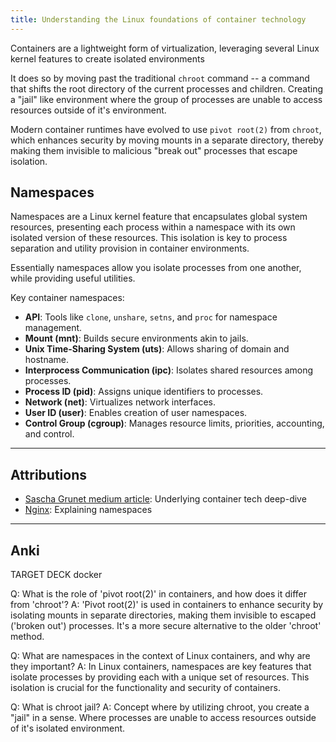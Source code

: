```yaml
---
title: Understanding the Linux foundations of container technology
---
```

Containers are a lightweight form of virtualization, leveraging several Linux kernel features to create isolated environments

It does so by moving past the traditional `chroot` command -- a command that shifts the root directory of the current processes and children. Creating a "jail" like environment where the group of processes are unable to access resources outside of it's environment.

Modern container runtimes have evolved to use `pivot root(2)` from `chroot`, which enhances security by moving mounts in a separate directory, thereby making them invisible to malicious "break out" processes that escape isolation.

## Namespaces
Namespaces are a Linux kernel feature that encapsulates global system resources, presenting each process within a namespace with its own isolated version of these resources. This isolation is key to process separation and utility provision in container environments.

Essentially namespaces allow you isolate processes from one another, while providing useful utilities.

Key container namespaces:
- **API**: Tools like `clone`, `unshare`, `setns`, and `proc` for namespace management.
- **Mount (mnt)**: Builds secure environments akin to jails.
- **Unix Time-Sharing System (uts)**: Allows sharing of domain and hostname.
- **Interprocess Communication (ipc)**: Isolates shared resources among processes.
- **Process ID (pid)**: Assigns unique identifiers to processes.
- **Network (net)**: Virtualizes network interfaces.
- **User ID (user)**: Enables creation of user namespaces.
- **Control Group (cgroup)**: Manages resource limits, priorities, accounting, and control.

---
## Attributions
- [Sascha Grunet medium article](https://medium.com/@saschagrunert/demystifying-containers-part-i-kernel-space-2c53d6979504): Underlying container tech deep-dive
- [Nginx](https://www.nginx.com/blog/what-are-namespaces-cgroups-how-do-they-work/): Explaining namespaces

----
## Anki

TARGET DECK
docker

Q: What is the role of 'pivot root(2)' in containers, and how does it differ from 'chroot'? 
A: 'Pivot root(2)' is used in containers to enhance security by isolating mounts in separate directories, making them invisible to escaped ('broken out') processes. It's a more secure alternative to the older 'chroot' method.
<!--ID: 1702814520485-->


Q: What are namespaces in the context of Linux containers, and why are they important? 
A: In Linux containers, namespaces are key features that isolate processes by providing each with a unique set of resources. This isolation is crucial for the functionality and security of containers.
<!--ID: 1702814520491-->


Q: What is chroot jail?
A: Concept where by utilizing chroot, you create a "jail" in a sense. Where processes are unable to access resources outside of it's isolated environment.
<!--ID: 1702814520493-->